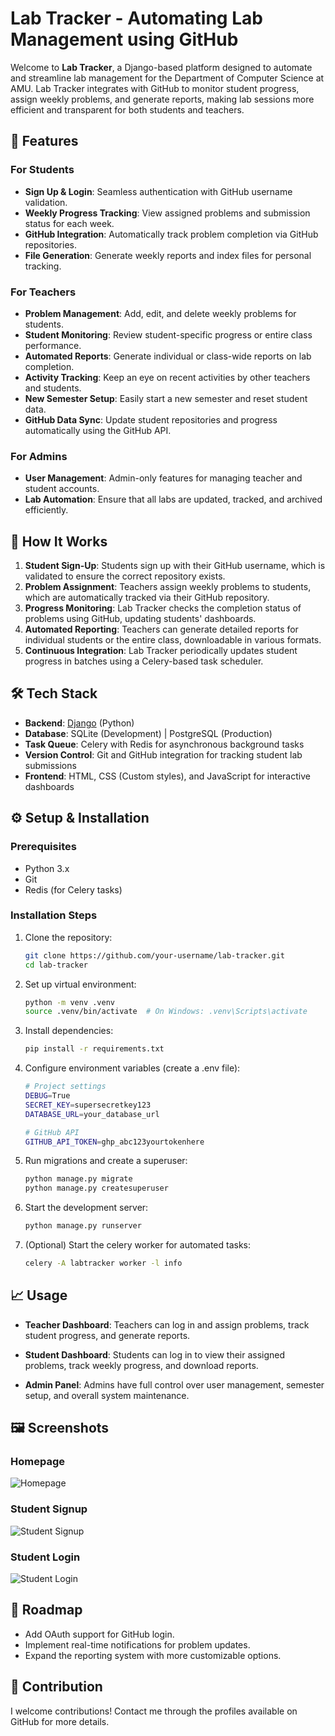 # Lab Tracker - Automating Lab Management using GitHub

Welcome to **Lab Tracker**, a Django-based platform designed to automate and streamline lab management for the Department of Computer Science at AMU. Lab Tracker integrates with GitHub to monitor student progress, assign weekly problems, and generate reports, making lab sessions more efficient and transparent for both students and teachers.

## 🚀 Features

### For Students
- **Sign Up & Login**: Seamless authentication with GitHub username validation.
- **Weekly Progress Tracking**: View assigned problems and submission status for each week.
- **GitHub Integration**: Automatically track problem completion via GitHub repositories.
- **File Generation**: Generate weekly reports and index files for personal tracking.

### For Teachers
- **Problem Management**: Add, edit, and delete weekly problems for students.
- **Student Monitoring**: Review student-specific progress or entire class performance.
- **Automated Reports**: Generate individual or class-wide reports on lab completion.
- **Activity Tracking**: Keep an eye on recent activities by other teachers and students.
- **New Semester Setup**: Easily start a new semester and reset student data.
- **GitHub Data Sync**: Update student repositories and progress automatically using the GitHub API.

### For Admins
- **User Management**: Admin-only features for managing teacher and student accounts.
- **Lab Automation**: Ensure that all labs are updated, tracked, and archived efficiently.

## 🎯 How It Works

1. **Student Sign-Up**: Students sign up with their GitHub username, which is validated to ensure the correct repository exists.
2. **Problem Assignment**: Teachers assign weekly problems to students, which are automatically tracked via their GitHub repository.
3. **Progress Monitoring**: Lab Tracker checks the completion status of problems using GitHub, updating students' dashboards.
4. **Automated Reporting**: Teachers can generate detailed reports for individual students or the entire class, downloadable in various formats.
5. **Continuous Integration**: Lab Tracker periodically updates student progress in batches using a Celery-based task scheduler.

## 🛠️ Tech Stack

- **Backend**: [Django](https://www.djangoproject.com/) (Python)
- **Database**: SQLite (Development) | PostgreSQL (Production)
- **Task Queue**: Celery with Redis for asynchronous background tasks
- **Version Control**: Git and GitHub integration for tracking student lab submissions
- **Frontend**: HTML, CSS (Custom styles), and JavaScript for interactive dashboards

## ⚙️ Setup & Installation

### Prerequisites
- Python 3.x
- Git
- Redis (for Celery tasks)

### Installation Steps

1. Clone the repository:
   ```bash
   git clone https://github.com/your-username/lab-tracker.git
   cd lab-tracker

2. Set up virtual environment:
   ```bash
   python -m venv .venv
   source .venv/bin/activate  # On Windows: .venv\Scripts\activate

3. Install dependencies:
   ```bash
   pip install -r requirements.txt

4. Configure environment variables (create a .env file):
   ```bash
   # Project settings
   DEBUG=True
   SECRET_KEY=supersecretkey123
   DATABASE_URL=your_database_url
   
   # GitHub API
   GITHUB_API_TOKEN=ghp_abc123yourtokenhere
   
5. Run migrations and create a superuser:
   ```bash
   python manage.py migrate
   python manage.py createsuperuser

6. Start the development server:
   ```bash
   python manage.py runserver

7. (Optional) Start the celery worker for automated tasks:
   ```bash
   celery -A labtracker worker -l info


## 📈 Usage

- **Teacher Dashboard**: Teachers can log in and assign problems, track student progress, and generate reports.
  
- **Student Dashboard**: Students can log in to view their assigned problems, track weekly progress, and download reports.
  
- **Admin Panel**: Admins have full control over user management, semester setup, and overall system maintenance.

## 🖼️ Screenshots

### Homepage
![Homepage](static/images/homepage.jpeg)

### Student Signup
![Student Signup](static/images/student_signup.jpeg)

### Student Login
![Student Login](static/images/student_login.jpeg)

## 🎯 Roadmap

- Add OAuth support for GitHub login.
- Implement real-time notifications for problem updates.
- Expand the reporting system with more customizable options.

## 🤝 Contribution

I welcome contributions! Contact me through the profiles available on GitHub for more details.
